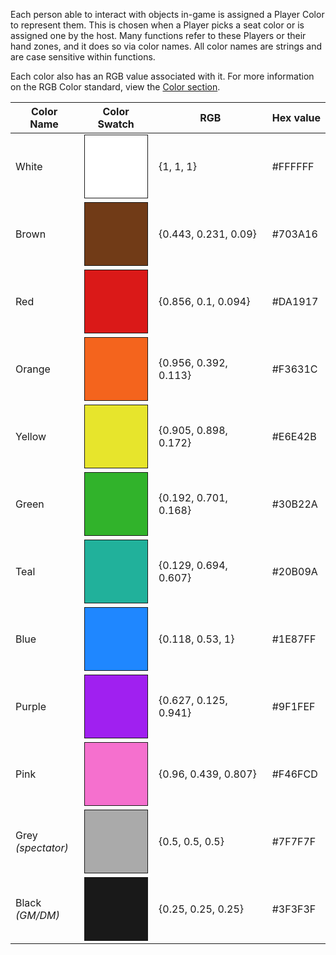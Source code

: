 Each person able to interact with objects in-game is assigned a Player Color to represent them. This is chosen when a Player picks a seat color or is assigned one by the host. Many functions refer to these Players or their hand zones, and it does so via color names. All color names are strings and are case sensitive within functions.

Each color also has an RGB value associated with it. For more information on the RGB Color standard, view the [Color section](types#color).

<table class="playerColorTable">
	<thead>
		<tr>
			<th>Color Name</th>
			<th>Color Swatch</th>
			<th>RGB</th>
			<th>Hex value</th>
		</tr>
	</thead>
	<tbody>
		<tr>
			<td>White</td>
			<td><div style="height: 100px; width: 100px; border-style: solid; border-width: 1px; background-color: #FFFFFF; display: block; margin: auto;"></div></td>
			<td>{1, 1, 1}</td>
			<td>#FFFFFF</td>
		</tr>
		<tr>
			<td>Brown</td>
			<td><div style="height: 100px; width: 100px; border-style: solid; border-width: 1px; background-color: #713b17; display: block; margin: auto;"></div></td>
			<td>{0.443, 0.231, 0.09}</td>
			<td>#703A16</td>
		</tr>
		<tr>
			<td>Red</td>
			<td><div style="height: 100px; width: 100px; border-style: solid; border-width: 1px; background-color: #da1918; display: block; margin: auto;"></div></td>
			<td>{0.856, 0.1, 0.094}</td>
			<td>#DA1917</td>
		</tr>
		<tr>
			<td>Orange</td>
			<td><div style="height: 100px; width: 100px; border-style: solid; border-width: 1px; background-color: #f4641d; display: block; margin: auto;"></div></td>
			<td>{0.956, 0.392, 0.113}</td>
			<td>#F3631C</td>
		</tr>
		<tr>
			<td>Yellow</td>
			<td><div style="height: 100px; width: 100px; border-style: solid; border-width: 1px; background-color: #e7e52c; display: block; margin: auto;"></div></td>
			<td>{0.905, 0.898, 0.172}</td>
			<td>#E6E42B</td>
		</tr>
		<tr>
			<td>Green</td>
			<td><div style="height: 100px; width: 100px; border-style: solid; border-width: 1px; background-color: #31b32b; display: block; margin: auto;"></div></td>
			<td>{0.192, 0.701, 0.168}</td>
			<td>#30B22A</td>
		</tr>
		<tr>
			<td>Teal</td>
			<td><div style="height: 100px; width: 100px; border-style: solid; border-width: 1px; background-color: #21b19b; display: block; margin: auto;"></div></td>
			<td>{0.129, 0.694, 0.607}</td>
			<td>#20B09A</td>
		</tr>
		<tr>
			<td>Blue</td>
			<td><div style="height: 100px; width: 100px; border-style: solid; border-width: 1px; background-color: #1f87ff; display: block; margin: auto;"></div></td>
			<td>{0.118, 0.53, 1}</td>
			<td>#1E87FF</td>
		</tr>
		<tr>
			<td>Purple</td>
			<td><div style="height: 100px; width: 100px; border-style: solid; border-width: 1px; background-color: #a020f0; display: block; margin: auto;"></div></td>
			<td>{0.627, 0.125, 0.941}</td>
			<td>#9F1FEF</td>
		</tr>
		<tr>
			<td>Pink</td>
			<td><div style="height: 100px; width: 100px; border-style: solid; border-width: 1px; background-color: #f570ce; display: block; margin: auto;"></div></td>
			<td>{0.96, 0.439, 0.807}</td>
			<td>#F46FCD</td>
		</tr>
		<tr>
			<td>Grey<br><i>(spectator)</i></td>
			<td><div style="height: 100px; width: 100px; border-style: solid; border-width: 1px; background-color: #aaaaaa; display: block; margin: auto;"></div></td>
			<td>{0.5, 0.5, 0.5}</td>
			<td>#7F7F7F</td>
		</tr>
		<tr>
			<td>Black<br><i>(GM/DM)</i></td>
			<td><div style="height: 100px; width: 100px; border-style: solid; border-width: 1px; background-color: #191919; display: block; margin: auto;"></div></td>
			<td>{0.25, 0.25, 0.25}</td>
			<td>#3F3F3F</td>
		</tr>
	</tbody>
</table>
